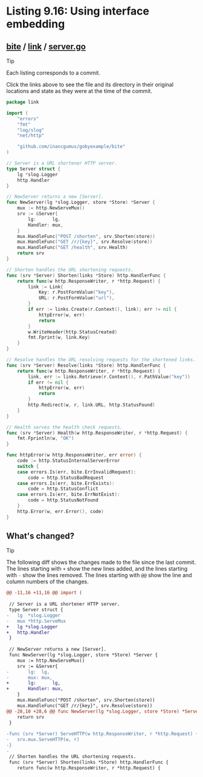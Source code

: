 # Listing 9.16: Using interface embedding

## [bite](https://github.com/inancgumus/gobyexample/blob/b09cfbd075f5cd954195a552ca15c57466e4db23/bite) / [link](https://github.com/inancgumus/gobyexample/blob/b09cfbd075f5cd954195a552ca15c57466e4db23/bite/link) / [server.go](https://github.com/inancgumus/gobyexample/blob/b09cfbd075f5cd954195a552ca15c57466e4db23/bite/link/server.go)

> [!TIP]
> Each listing corresponds to a commit.
>
> Click the links above to see the file and its directory in their original locations and state as they were at the time of the commit.

```go
package link

import (
	"errors"
	"fmt"
	"log/slog"
	"net/http"

	"github.com/inancgumus/gobyexample/bite"
)

// Server is a URL shortener HTTP server.
type Server struct {
	lg *slog.Logger
	http.Handler
}

// NewServer returns a new [Server].
func NewServer(lg *slog.Logger, store *Store) *Server {
	mux := http.NewServeMux()
	srv := &Server{
		lg:      lg,
		Handler: mux,
	}
	mux.HandleFunc("POST /shorten", srv.Shorten(store))
	mux.HandleFunc("GET /r/{key}", srv.Resolve(store))
	mux.HandleFunc("GET /health", srv.Health)
	return srv
}

// Shorten handles the URL shortening requests.
func (srv *Server) Shorten(links *Store) http.HandlerFunc {
	return func(w http.ResponseWriter, r *http.Request) {
		link := Link{
			Key: r.PostFormValue("key"),
			URL: r.PostFormValue("url"),
		}
		if err := links.Create(r.Context(), link); err != nil {
			httpError(w, err)
			return
		}
		w.WriteHeader(http.StatusCreated)
		fmt.Fprint(w, link.Key)
	}
}

// Resolve handles the URL resolving requests for the shortened links.
func (srv *Server) Resolve(links *Store) http.HandlerFunc {
	return func(w http.ResponseWriter, r *http.Request) {
		link, err := links.Retrieve(r.Context(), r.PathValue("key"))
		if err != nil {
			httpError(w, err)
			return
		}
		http.Redirect(w, r, link.URL, http.StatusFound)
	}
}

// Health serves the health check requests.
func (srv *Server) Health(w http.ResponseWriter, r *http.Request) {
	fmt.Fprintln(w, "OK")
}

func httpError(w http.ResponseWriter, err error) {
	code := http.StatusInternalServerError
	switch {
	case errors.Is(err, bite.ErrInvalidRequest):
		code = http.StatusBadRequest
	case errors.Is(err, bite.ErrExists):
		code = http.StatusConflict
	case errors.Is(err, bite.ErrNotExist):
		code = http.StatusNotFound
	}
	http.Error(w, err.Error(), code)
}
```

## What's changed?

> [!TIP]
> The following diff shows the changes made to the file since the last commit.
> The lines starting with `+` show the new lines added, and the lines starting with `-` show the lines removed.
> The lines starting with `@@` show the line and column numbers of the changes.

```diff
@@ -11,16 +11,16 @@ import (
 
 // Server is a URL shortener HTTP server.
 type Server struct {
-	lg  *slog.Logger
-	mux *http.ServeMux
+	lg *slog.Logger
+	http.Handler
 }
 
 // NewServer returns a new [Server].
 func NewServer(lg *slog.Logger, store *Store) *Server {
 	mux := http.NewServeMux()
 	srv := &Server{
-		lg:  lg,
-		mux: mux,
+		lg:      lg,
+		Handler: mux,
 	}
 	mux.HandleFunc("POST /shorten", srv.Shorten(store))
 	mux.HandleFunc("GET /r/{key}", srv.Resolve(store))
@@ -28,10 +28,6 @@ func NewServer(lg *slog.Logger, store *Store) *Server {
 	return srv
 }
 
-func (srv *Server) ServeHTTP(w http.ResponseWriter, r *http.Request) {
-	srv.mux.ServeHTTP(w, r)
-}
-
 // Shorten handles the URL shortening requests.
 func (srv *Server) Shorten(links *Store) http.HandlerFunc {
 	return func(w http.ResponseWriter, r *http.Request) {
```

